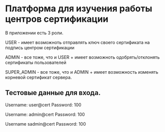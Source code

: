 # Платформа для изучения работы центров сертификации

В приложении есть 3 роли.
  
  USER - имеет возможноть отправлять ключ своего сертификата на подпись центром сертификации
  
  ADMIN - все тоже, что и USER + имеет возможноть одобрять/отклонять сертификаты пользователей
  
  SUPER_ADMIN - все тоже, что и ADMIN + имеет возможность изменять корневой сертификат сервера.


## Тестовые данные для входа.


Username: user@cert 
Password: 100

Username: admin@cert
Password: 100

Username sadmin@cert
Password: 100
